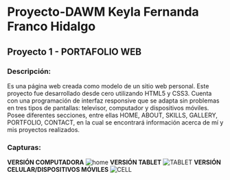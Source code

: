 # Proyecto-DAWM Keyla Fernanda Franco Hidalgo
## Proyecto 1 - PORTAFOLIO WEB
### Descripción:
Es una página web creada como modelo de un sitio web personal. Este proyecto fue desarrollado desde cero utilizando HTML5 y CSS3. Cuenta con una programación de interfaz responsive que se adapta sin problemas en tres tipos de pantallas: televisor, computador y dispositivos móviles.
Posee diferentes secciones, entre ellas HOME, ABOUT, SKILLS, GALLERY, PORTFOLIO, CONTACT, en la cual se encontrará información acerca de mí y mis proyectos realizados.
### Capturas:
**VERSIÓN COMPUTADORA**
![home](https://user-images.githubusercontent.com/67887869/174194981-c3e4d7b1-a9cc-4306-96cb-bfdd49e4fc42.PNG)
**VERSIÓN TABLET**
![TABLET](https://user-images.githubusercontent.com/67887869/174195007-8ac03b57-2c0f-4cf7-9518-4083221221d1.PNG)
**VERSIÓN CELULAR/DISPOSITIVOS MÓVILES**
![CELL](https://user-images.githubusercontent.com/67887869/174195035-f60556f2-2104-495d-864e-8f8c380d3096.PNG)
